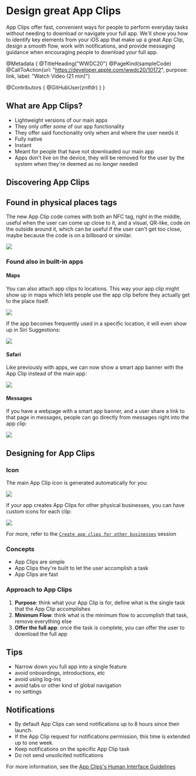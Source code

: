 # Design great App Clips

App Clips offer fast, convenient ways for people to perform everyday tasks without needing to download or navigate your full app. We'll show you how to identify key elements from your iOS app that make up a great App Clip, design a smooth flow, work with notifications, and provide messaging guidance when encouraging people to download your full app.

@Metadata {
   @TitleHeading("WWDC20")
   @PageKind(sampleCode)
   @CallToAction(url: "https://developer.apple.com/wwdc20/10172", purpose: link, label: "Watch Video (21 min)")

   @Contributors {
      @GitHubUser(zntfdr)
   }
}



## What are App Clips?

- Lightweight versions of our main apps
- They only offer _some_ of our app functionality
- They offer said functionality only when and where the user needs it
- Fully native
- Instant
- Meant for people that have not downloaded our main app
- Apps don't live on the device, they will be removed for the user by the system when they're deemed as no longer needed

## Discovering App Clips

## Found in physical places tags

The new App Clip code comes with both an NFC tag, right in the middle, useful when the user can come up close to it, and a visual, QR-like, code on the outside around it, which can be useful if the user can't get too close, maybe because the code is on a billboard or similar.

![][clipCodeImage]

### Found also in built-in apps 

#### Maps

You can also attach app clips to locations. This way your app clip might show up in maps which lets people use the app clip before they actually get to the place itself. 

![][mapsClipImage]

If the app becomes frequently used in a specific location, it will even show up in Siri Suggestions:

![][siriSuggestionsImage]

#### Safari

Like previously with apps, we can now show a smart app banner with the App Clip instead of the main app:

![][safariClipImage]

#### Messages

If you have a webpage with a smart app banner, and a user share a link to that page in messages, people can go directly from messages right into the app clip:

![][messagesClipImage]

## Designing for App Clips

### Icon

The main App Clip icon is generated automatically for you:

![][iconDiffImage]

If your app creates App Clips for other physical businesses, you can have custom icons for each clip:

![][businessIconImage]

For more, refer to the [`Create app clips for other businesses`][20-10118] session

### Concepts

- App Clips are simple 
- App Clips they're built to let the user accomplish a task
- App Clips are fast

### Approach to App Clips

1. **Purpose**: think what your App Clip is for, define what is the single task that the App Clip accomplishes
2. **Minimum Flow**: think what is the minimum flow to accomplish that task, remove  everything else
3. **Offer the full app**: once the task is complete, you can offer the user to download the full app

## Tips

- Narrow down you full app into a single feature
- avoid onboardings, introductions, etc
- avoid using log-ins
- avoid tabs or other kind of global navigation
- no settings

## Notifications

- By default App Clips can send notifications up to 8 hours since their launch.
- If the App Clip request for notifications permission, this time is extended up to one week.
- Keep notifications on the specific App Clip task
- Do not send unsolicited notifications

For more information, see the [App Clips's Human Interface Guidelines][hig]


[20-10118]: ../10118
[hig]: https://developer.apple.com/design/human-interface-guidelines/app-clips/overview/

[iconDiffImage]: WWDC20-10172-iconDiff
[businessIconImage]: WWDC20-10172-businessIcon
[clipCodeImage]: WWDC20-10172-clipCode
[mapsClipImage]: WWDC20-10172-mapsClip
[siriSuggestionsImage]: WWDC20-10172-siriSuggestions
[safariClipImage]: WWDC20-10172-safariClip
[messagesClipImage]: WWDC20-10172-messagesClip